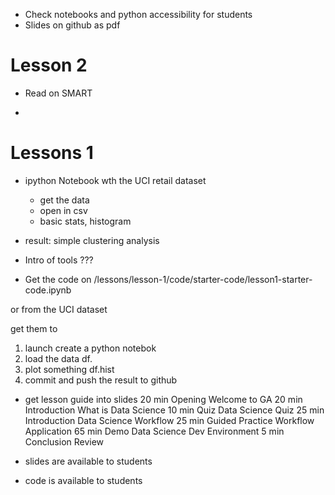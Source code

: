 * Check notebooks and python accessibility for students
* Slides on github as pdf

# Lesson 2

* Read on SMART

*

# Lessons 1

* ipython Notebook wth the UCI retail dataset
  * get the data
  * open in csv
  * basic stats, histogram
* result: simple clustering analysis

* Intro of tools ???
* Get the code on /lessons/lesson-1/code/starter-code/lesson1-starter-code.ipynb

or from the UCI dataset

get them to

1. launch create a python notebok
2. load the data df.
3. plot something df.hist
4. commit and push the result to github




* get lesson guide into slides
20 min  Opening Welcome to GA
20 min  Introduction    What is Data Science
10 min  Quiz    Data Science Quiz
25 min  Introduction    Data Science Workflow
25 min  Guided Practice Workflow Application
65 min  Demo    Data Science Dev Environment
5 min   Conclusion  Review

* slides are available to students
* code is available to students

